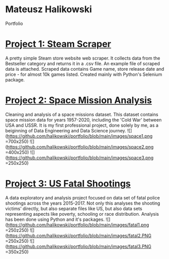 # Mateusz Halikowski
Portfolio

# [Project 1: Steam Scraper](https://github.com/halikowski/SteamScraper)
  A pretty simple Steam store website web scraper. It collects data from the Bestseller category and returns it in a .csv file. An example file of scraped data is attached. Scraped     data contains Game name, store release date and price - for almost 10k games listed. Created mainly with Python's Selenium package.

# [Project 2: Space Mission Analysis](https://nbviewer.org/github/halikowski/Space-Missions-Project/blob/main/Space_Missions_Analysis.ipynb)
  Cleaning and analysis of a space missions dataset. This dataset contains space mission data for years 1957-2020, including the 'Cold War' between USA and USSR. It is my first         professional project, done solely by me, as a beiginning of Data Engineering and Data Science journey.
  ![](https://github.com/halikowski/portfolio/blob/main/images/space1.png =700x250)
  ![](https://github.com/halikowski/portfolio/blob/main/images/space2.png =400x250)
  ![](https://github.com/halikowski/portfolio/blob/main/images/space3.png =250x250)
  
# [Project 3: US Fatal Shootings](https://nbviewer.org/github/halikowski/US_Shootings_Project/blob/main/US_Fatal_Shootings.ipynb)
  A data exploratory and analysis project focused on data set of fatal police shootings across the years 2015-2017. Not only this analyses the shooting victims' directly, but also      separate files like US, but also data sets representing aspects like poverty, schooling or race distribution. Analysis has been done using Python and it's packages.
  ![](https://github.com/halikowski/portfolio/blob/main/images/fatal1.png =250z250)
  ![](https://github.com/halikowski/portfolio/blob/main/images/fatal2.PNG =250x250)
  ![](https://github.com/halikowski/portfolio/blob/main/images/fatal3.PNG =350x250)

